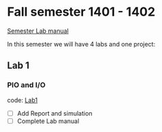 # Fall semester 1401 - 1402

[Semester Lab manual](LAB-manual.pdf)

In this semester we will have 4 labs and one project:

## Lab 1

### PIO and I/O

code: [Lab1](./LAB%201/ard_code.ino)
<br/>
- [ ] Add Report and simulation
- [ ] Complete Lab manual
